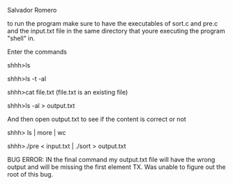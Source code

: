 Salvador Romero


to run the program make sure to have the executables of sort.c and pre.c 
and the input.txt file in the same directory that youre executing the program
"shell" in. 

Enter the commands

shhh>ls 

shhh>ls -t -al

shhh>cat file.txt   (file.txt is an existing file)

shhh>ls -al > output.txt

And then open output.txt to see if the content is correct or not

shhh> ls | more | wc

shhh>./pre < input.txt | ./sort > output.txt

BUG ERROR:
IN the final command my output.txt file will have the wrong output and will be missing the first element TX. Was unable to figure out the root of this bug. 